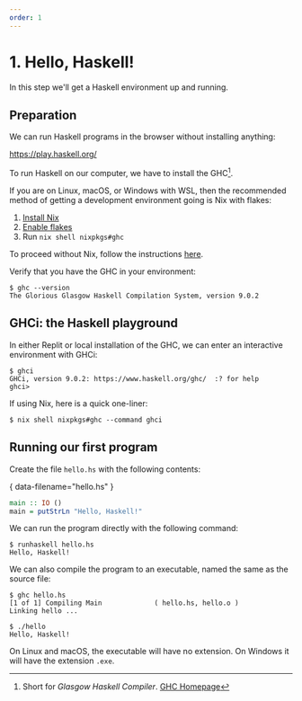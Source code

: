 ```yaml
---
order: 1
---
```


# 1. Hello, Haskell!

In this step we'll get a Haskell environment up and running.

## Preparation

We can run Haskell programs in the browser without installing anything:

https://play.haskell.org/

To run Haskell on our computer, we have to install the GHC[^1].

If you are on Linux, macOS, or Windows with WSL, then the recommended method of
getting a development environment going is Nix with flakes:
1. [Install Nix][nix-install]
2. [Enable flakes][nix-flakes]
3. Run `nix shell nixpkgs#ghc`

To proceed without Nix, follow the instructions [here](https://www.haskell.org/ghcup/install/#installation).

[nix-install]: https://nixos.org/download.html
[nix-flakes]: https://nixos.wiki/wiki/Flakes

Verify that you have the GHC in your environment:

```
$ ghc --version
The Glorious Glasgow Haskell Compilation System, version 9.0.2
```

[^1]: Short for _Glasgow Haskell Compiler_. [GHC Homepage](https://www.haskell.org/ghc/)

## GHCi: the Haskell playground

In either Replit or local installation of the GHC, we can enter an interactive environment with GHCi:

```
$ ghci
GHCi, version 9.0.2: https://www.haskell.org/ghc/  :? for help
ghci>
```

If using Nix, here is a quick one-liner:

```
$ nix shell nixpkgs#ghc --command ghci
```

## Running our first program

Create the file `hello.hs` with the following contents:

{ data-filename="hello.hs" }
```haskell
main :: IO ()
main = putStrLn "Hello, Haskell!"
```

We can run the program directly with the following command:

```
$ runhaskell hello.hs
Hello, Haskell!
```

We can also compile the program to an executable, named the same as the source file:

```
$ ghc hello.hs
[1 of 1] Compiling Main             ( hello.hs, hello.o )
Linking hello ...

$ ./hello
Hello, Haskell!
```

On Linux and macOS, the executable will have no extension. On Windows it will have the extension `.exe`.
